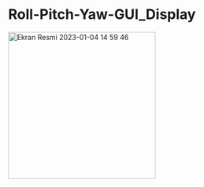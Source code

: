 # Roll-Pitch-Yaw-GUI_Display
<img width="299" alt="Ekran Resmi 2023-01-04 14 59 46" src="https://user-images.githubusercontent.com/57351922/210551543-b2db81bd-5ef6-4dfa-a640-39c0bc04e398.png">
